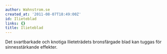 ```yaml
---
author: Wahnstrom.se
created_at: '2011-08-07T18:49:00Z'
id: Ilieteblad
links: {}
title: Ilieteblad
---
```


Det svartbarkade och knotiga Ilieteträdets bronsfärgade blad kan tuggas för sinnesstärkande
effekter.